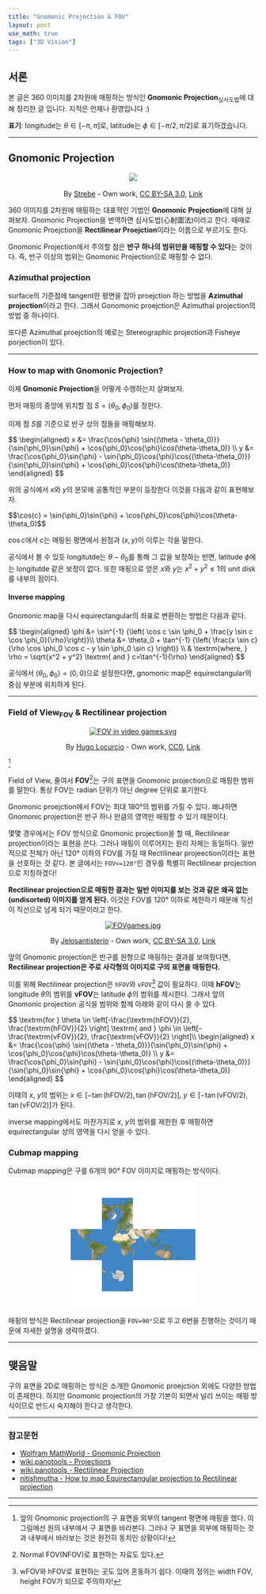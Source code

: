 ```yaml
---
title: "Gnomonic Projection & FOV"
layout: post
use_math: true
tags: ["3D Vision"]
---
```


## 서론
본 글은 360 이미지를 2차원에 매핑하는 방식인 **Gnomonic Projection**<sub>심사도법</sub>에 대해 정리한 글 입니다. 지적은 언제나 환영입니다 :)

**표기**: longitude는 $\theta \in [-\pi, \pi]$로, latitude는 $\phi \in [-\pi/2, \pi/2]$로 표기하겠습니다.

<hr>

## Gnomonic Projection

<div style="text-align: center;">
<a href="https://commons.wikimedia.org/wiki/File:Gnomonic_projection_SW.jpg#/media/File:Gnomonic_projection_SW.jpg"><img src="https://upload.wikimedia.org/wikipedia/commons/thumb/3/34/Gnomonic_projection_SW.jpg/600px-Gnomonic_projection_SW.jpg" style="width: 40%;"></a><br>
<p>By <a href="//commons.wikimedia.org/wiki/User:Strebe" title="User:Strebe">Strebe</a> - <span class="int-own-work" lang="en">Own work</span>, <a href="https://creativecommons.org/licenses/by-sa/3.0" title="Creative Commons Attribution-Share Alike 3.0">CC BY-SA 3.0</a>, <a href="https://commons.wikimedia.org/w/index.php?curid=16115262">Link</a></p>
</div>

360 이미지를 2차원에 매핑하는 대표적인 기법인 **Gnomonic Projection**에 대해 살펴보자. Gnomonic Projection을 번역하면 심사도법(心射圖法)이라고 한다. 때때로 Gnomonic Proejction을 **Rectilinear Proejction**이라는 이름으로 부르기도 한다.

Gnomonic Projection에서 주의할 점은 **반구 하나의 범위만을 매핑할 수 있다**는 것이다. 즉, 반구 이상의 범위는 Gnomonic Projection으로 매핑할 수 없다.

### Azimuthal projection
surface의 기준점에 tangent한 평면을 잡아 proejction 하는 방법을 **Azimuthal projection**이라고 한다. 그래서 Gonomonic proejction은 Azimuthal projection의 방법 중 하나이다.

또다른 Azimuthal proejction의 예로는 Stereographic projection과 Fisheye porjection이 있다.

<hr>

### How to map with Gnomonic Projection?

이제 **Gnomonic Projection**을 어떻게 수행하는지 살펴보자.

먼저 매핑의 중앙에 위치할 점 $S=(\theta_0, \phi_0)$를 정한다.

이제 점 $S$를 기준으로 반구 상의 점들을 매핑해보자.

<div>
$$
\begin{aligned}
  x &= \frac{\cos{\phi} \sin{(\theta - \theta_0)}}{\sin{\phi_0}\sin{\phi} + \cos{\phi_0}\cos{\phi}\cos(\theta-\theta_0)} \\
  y &= \frac{\cos{\phi_0}\sin{\phi} - \sin{\phi_0}\cos{\phi}\cos{(\theta-\theta_0)}}{\sin{\phi_0}\sin{\phi} + \cos{\phi_0}\cos{\phi}\cos(\theta-\theta_0)}
\end{aligned}
$$
</div>

위의 공식에서 $x$와 $y$의 분모에 공통적인 부분이 등장한다 이것을 다음과 같이 표현해보자.

<div>
$$\cos{c} = \sin{\phi_0}\sin{\phi} + \cos{\phi_0}\cos{\phi}\cos(\theta-\theta_0)$$
</div>

$\cos{c}$에서 $c$는 매핑된 평면에서 원점과 $(x, y)$이 이루는 각을 말한다.

공식에서 볼 수 있듯 longitutde는 $\theta - \theta_0$를 통해 그 값을 보정하는 반면, latitude $\phi$에는 longitutde 같은 보정이 없다. 또한 매핑으로 얻은 $x$와 $y$는 $x^2 + y^2 \le 1$의 unit disk를 내부의 점이다.

#### Inverse mapping

Gnomonic map을 다시 equirectangular의 좌표로 변환하는 방법은 다음과 같다.

<div>
$$
\begin{aligned}
\phi &= \sin^{-1} {\left( \cos c \sin \phi_0 + \frac{y \sin c \cos \phi_0}{\rho}\right)}\\
\theta &= \theta_0 + \tan^{-1} {\left( \frac{x \sin c}{\rho \cos \phi_0 \cos c - y \sin \phi_0 \sin c} \right)} \\
& \textrm{where, } \rho = \sqrt{x^2 + y^2} \textrm{ and } c=\tan^{-1}{\rho}
\end{aligned}
$$
</div>

공식에서 $(\theta_0, \phi_0) = (0, 0)$으로 설정한다면, gnomonic map은 equirectangular의 중심 부분에 위치하게 된다.

<hr>

### Field of View<sub>FOV</sub> & Rectilinear projection

<div style="text-align: center;">
<a href="https://commons.wikimedia.org/wiki/File:FOV_in_video_games.svg#/media/File:FOV_in_video_games.svg"><img src="https://upload.wikimedia.org/wikipedia/commons/thumb/7/71/FOV_in_video_games.svg/1200px-FOV_in_video_games.svg.png" alt="FOV in video games.svg" style="width: 30%;"></a><br>
<p>By <a href="//commons.wikimedia.org/wiki/User:Calinou1" title="User:Calinou1">Hugo Locurcio</a> - <span class="int-own-work" lang="en">Own work</span>, <a href="http://creativecommons.org/publicdomain/zero/1.0/deed.en" title="Creative Commons Zero, Public Domain Dedication">CC0</a>, <a href="https://commons.wikimedia.org/w/index.php?curid=68311551">Link</a></p>
</div>

[^1]

Field of View, 줄여서 **FOV**[^2]는 구의 표면을 Gnomonic projection으로 매핑한 범위를 말한다. 통상 FOV는 radian 단위가 아닌 degree 단위로 표기한다. 

Gnomonic proejction에서 FOV는 최대 180°의 범위를 가질 수 있다. 왜냐하면 Gnomonic projection은 반구 하나 만큼의 영역만 매핑할 수 있기 때문이다.

몇몇 경우에서는 FOV 방식으로 Gnomonic projection을 할 때, Rectilinear projection이라는 표현을 쓴다. 그러나 매핑이 이루어지는 원리 자체는 동일하다. 일반적으로 전체가 아닌 120° 이하의 FOV를 가질 때 Rectilinear projeection이라는 표현을 선호하는 것 같다. 본 글에서는 `FOV<=120°`인 경우를 특별히 Rectilinear projection으로 지칭하겠다!

**Rectilinear projection으로 매핑한 결과는 일반 이미지를 보는 것과 같은 왜곡 없는(undisorted) 이미지를 얻게 된다.** 이것은 FOV를 120° 이하로 제한하기 때문에 직선이 직선으로 남게 되기 때문이라고 한다.

<div style="text-align: center;">
<a href="https://commons.wikimedia.org/wiki/File:FOVgames.jpg#/media/File:FOVgames.jpg"><img src="https://upload.wikimedia.org/wikipedia/commons/0/01/FOVgames.jpg" alt="FOVgames.jpg" style="width: 45%;"></a><br>
<p>By <a href="//commons.wikimedia.org/w/index.php?title=User:Jelosantisterio&amp;action=edit&amp;redlink=1" class="new" title="User:Jelosantisterio (page does not exist)">Jelosantisterio</a> - <span class="int-own-work" lang="en">Own work</span>, <a href="https://creativecommons.org/licenses/by-sa/3.0" title="Creative Commons Attribution-Share Alike 3.0">CC BY-SA 3.0</a>, <a href="https://commons.wikimedia.org/w/index.php?curid=20438040">Link</a></p>
</div>

앞의 Gnomonic projection은 반구를 원형으로 매핑하는 결과를 보여줬다면, **Rectilinear projection은 주로 사각형의 이미지로 구의 표면을 매핑한다.**

이를 위해 Rectilinear projection은 `hFOV`와 `vFOV`[^3] 값이 필요하다. 이때 **hFOV**는 longitude $\theta$의 범위를 **vFOV**는 latitude $\phi$의 범위를 제시한다. 그래서 앞의 Gnomonic projection 공식을 범위와 함께 아래와 같이 다시 쓸 수 있다.

<div>
$$
  \textrm{for } \theta \in \left[-\frac{\textrm{hFOV}}{2}, \frac{\textrm{hFOV}}{2} \right] \textrm{ and } \phi \in \left[-\frac{\textrm{vFOV}}{2}, \frac{\textrm{vFOV}}{2} \right]\\
\begin{aligned}
  x &= \frac{\cos{\phi} \sin{(\theta - \theta_0)}}{\sin{\phi_0}\sin{\phi} + \cos{\phi_0}\cos{\phi}\cos(\theta-\theta_0)} \\
  y &= \frac{\cos{\phi_0}\sin{\phi} - \sin{\phi_0}\cos{\phi}\cos{(\theta-\theta_0)}}{\sin{\phi_0}\sin{\phi} + \cos{\phi_0}\cos{\phi}\cos(\theta-\theta_0)}
\end{aligned}
$$
</div>

이때의 $x$, $y$의 범위는 $x \in [-\tan{\left(\textrm{hFOV}/2\right)}, \tan{\left(\textrm{hFOV}/2\right)}]$, $y \in [-\tan{\left(\textrm{vFOV}/2\right)}, \tan{\left(\textrm{vFOV}/2\right)}]$가 된다.

inverse mapping에서도 마찬가지로 $x$, $y$의 범위를 제한한 후 매핑하면 equirectangular 상의 영역을 다시 얻을 수 있다.

### Cubmap mapping

Cubmap mapping은 구를 6개의 90° FOV 이미지로 매핑하는 방식이다. 

<div style="text-align: center;">
<img src="/assets/img/cubemap_globe.png"  style="width: 50%;">
</div>

매핑의 방식은 Rectilinear projection을 `FOV=90°`으로 두고 6번을 진행하는 것이기 때문에 자세한 설명을 생략하겠다.

<hr>

## 맺음말

구의 표면을 2D로 매핑하는 방식은 소개한 Gnomonic proejction 외에도 다양한 방법이 존재한다. 하지만 Gnomonic projection의 가장 기본이 되면서 널리 쓰이는 매핑 방식이므로 반드시 숙지해야 한다고 생각한다. 


<hr>

### 참고문헌
- [Wolfram MathWorld - Gnomonic Projection](https://mathworld.wolfram.com/GnomonicProjection.html)
- [wiki.panotools - Projections](https://wiki.panotools.org/Projections)
- [wiki.panotools - Rectilinear Projection](https://wiki.panotools.org/Rectilinear_Projection)
- [nitishmutha - How to map Equirectangular projection to Rectilinear projection](http://blog.nitishmutha.com/equirectangular/360degree/2017/06/12/How-to-project-Equirectangular-image-to-rectilinear-view.html)
<hr>

[^1]: 앞의 Gnomonic projection의 구 표면을 외부의 tangent 평면에 매핑을 했다. 이 그림에선 원의 내부에서 구 표면을 바라본다. 그러나 구 표면을 외부에 매핑하는 것과 내부에서 바라보는 것은 완전히 동치인 상황이다!
[^2]: Normal FOV(NFOV)로 표현하는 자료도 있다.
[^3]: wFOV와 hFOV로 표현하는 곳도 있어 혼동하기 쉽다. 이때의 정의는 width FOV, height FOV가 되므로 주의하자!